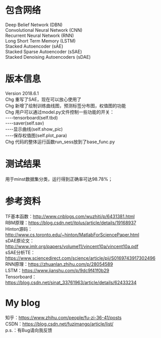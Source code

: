 # 包含网络
Deep Belief Network (DBN) <br />
Convolutional Neural Network (CNN) <br />
Recurrent Neural Network (RNN) <br />
Long Short Term Memory (LSTM) <br />
Stacked Autoencoder (sAE) <br />
Stacked Sparse Autoencoder (sSAE) <br />
Stacked Denoising Autoencoders (sDAE) <br />
# 版本信息
Version 2018.6.1 <br />
Chg 重写了SAE，现在可以放心使用了 <br />
Chg 新增了绘制训练曲线图，预测标签分布图，权值图的功能 <br />
Chg 用户可以通过model.py文件控制一些功能的开关： <br />
----tensorboard(self.tbd) <br />
----saver(self.sav) <br />
----显示曲线(self.show_pic) <br />
----保存权值图(self.plot_para) <br />
Chg 代码的整体运行函数run_sess放到了base_func.py <br />
# 测试结果
用于minst数据集分类，运行得到正确率可达98.78%； <br />
# 参考资料
TF基本函数：http://www.cnblogs.com/wuzhitj/p/6431381.html <br />
RBM原理：https://blog.csdn.net/itplus/article/details/19168937 <br />
Hinton源码：http://www.cs.toronto.edu/~hinton/MatlabForSciencePaper.html <br />
sDAE原论文：http://www.jmlr.org/papers/volume11/vincent10a/vincent10a.pdf <br />
sSAE分析TE：https://www.sciencedirect.com/science/article/pii/S0169743917302496 <br />
RNN原理：https://zhuanlan.zhihu.com/p/28054589 <br />
LSTM：https://www.jianshu.com/p/9dc9f41f0b29 <br />
Tensorboard：https://blog.csdn.net/sinat_33761963/article/details/62433234 <br />
# My blog
知乎：https://www.zhihu.com/people/fu-zi-36-41/posts <br />
CSDN：https://blog.csdn.net/fuzimango/article/list/ <br />
p.s.：有Bug请向我反馈 <br />
